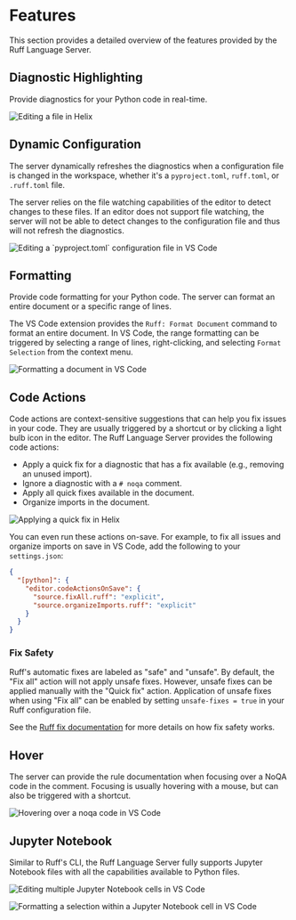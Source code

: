 # Features

This section provides a detailed overview of the features provided by the Ruff Language Server.

## Diagnostic Highlighting

Provide diagnostics for your Python code in real-time.

<img
src="https://astral.sh/static/GIF/v0.4.5/violation_hx.gif"
alt="Editing a file in Helix"
/>

## Dynamic Configuration

The server dynamically refreshes the diagnostics when a configuration file is changed in the
workspace, whether it's a `pyproject.toml`, `ruff.toml`, or `.ruff.toml` file.

The server relies on the file watching capabilities of the editor to detect changes to these files.
If an editor does not support file watching, the server will not be able to detect
changes to the configuration file and thus will not refresh the diagnostics.

<img
src="https://astral.sh/static/GIF/v0.4.5/config_reload_vscode.gif"
alt="Editing a `pyproject.toml` configuration file in VS Code"
/>

## Formatting

Provide code formatting for your Python code. The server can format an entire document or a specific
range of lines.

The VS Code extension provides the `Ruff: Format Document` command to format an entire document.
In VS Code, the range formatting can be triggered by selecting a range of lines, right-clicking, and
selecting `Format Selection` from the context menu.

<img
src="https://astral.sh/static/GIF/v0.4.5/format_vscode.gif"
alt="Formatting a document in VS Code"
/>

## Code Actions

Code actions are context-sensitive suggestions that can help you fix issues in your code. They are
usually triggered by a shortcut or by clicking a light bulb icon in the editor. The Ruff Language
Server provides the following code actions:

- Apply a quick fix for a diagnostic that has a fix available (e.g., removing an unused import).
- Ignore a diagnostic with a `# noqa` comment.
- Apply all quick fixes available in the document.
- Organize imports in the document.

<img
src="https://astral.sh/static/GIF/v0.4.5/code_action_hx.gif"
alt="Applying a quick fix in Helix"
/>

You can even run these actions on-save. For example, to fix all issues and organize imports on save
in VS Code, add the following to your `settings.json`:

```json
{
  "[python]": {
    "editor.codeActionsOnSave": {
      "source.fixAll.ruff": "explicit",
      "source.organizeImports.ruff": "explicit"
    }
  }
}
```

### Fix Safety

Ruff's automatic fixes are labeled as "safe" and "unsafe". By default, the "Fix all" action will not
apply unsafe fixes. However, unsafe fixes can be applied manually with the "Quick fix" action.
Application of unsafe fixes when using "Fix all" can be enabled by setting `unsafe-fixes = true` in
your Ruff configuration file.

See the [Ruff fix documentation](https://docs.astral.sh/ruff/linter/#fix-safety) for more details on
how fix safety works.

## Hover

The server can provide the rule documentation when focusing over a NoQA code in the comment.
Focusing is usually hovering with a mouse, but can also be triggered with a shortcut.

<img
src="https://astral.sh/static/GIF/v0.4.5/hover_vscode.gif"
alt="Hovering over a noqa code in VS Code"
/>

## Jupyter Notebook

Similar to Ruff's CLI, the Ruff Language Server fully supports Jupyter Notebook files with all the
capabilities available to Python files.

<img
src="https://astral.sh/static/GIF/v0.4.5/ipynb_editing_vscode.gif"
alt="Editing multiple Jupyter Notebook cells in VS Code"
/>

<img
src="https://astral.sh/static/GIF/v0.4.5/ipynb_range_format_vscode.gif"
alt="Formatting a selection within a Jupyter Notebook cell in VS Code"
/>

